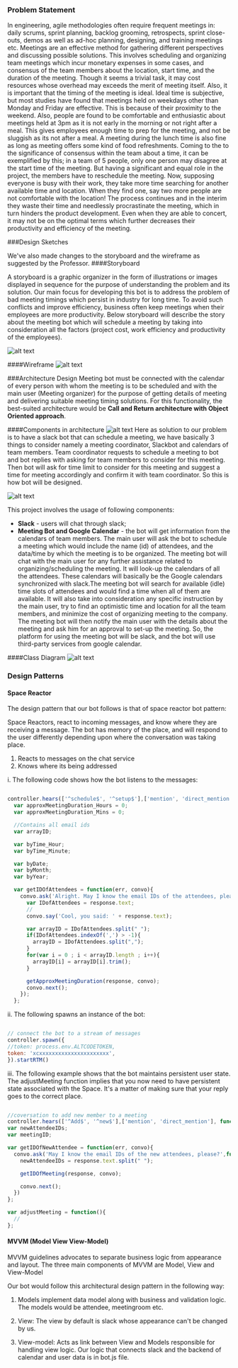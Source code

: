 ### Problem Statement



In engineering, agile methodologies often require frequent meetings in: daily scrums, sprint planning, backlog grooming, retrospects, sprint close-outs, demos as well as ad-hoc planning, designing, and training meetings etc. Meetings are an effective method for gathering different perspectives and discussing possible solutions. This involves scheduling and organizing team meetings which incur monetary expenses in some cases, and consensus of the team members about the location, start time, and the duration of the meeting. Though it seems a trivial task, it may cost resources whose overhead may exceeds the merit of meeting itself. Also, it is important that the timing of the meeting is ideal. Ideal time is subjective, but most studies have found that meetings held on weekdays other than Monday and Friday are effective. This is because of their proximity to the weekend. Also, people are found to be comfortable and enthusiastic about meetings held at 3pm as it is not early in the morning or not right after a meal. This gives employees enough time to prep for the meeting, and not be sluggish as its not after a meal. A meeting during the lunch time is also fine as long as meeting offers some kind of food refreshments. Coming to the to the significance of consensus within the team about a time, it can be exemplified by this; in a team of 5 people, only one person may disagree at the start time of the meeting. But having a significant and equal role in the project, the members have to reschedule the meeting.  Now, supposing everyone is busy with their work, they take more time searching for another available time and location. When they find one, say two more people are not comfortable with the location! The process continues and in the interim they waste their time and needlessly procrastinate the meeting, which in turn hinders the product development. Even when they are able to concert, it may not be on the optimal terms which further decreases their productivity and efficiency of the meeting.



###Design Sketches

We've also made changes to the storyboard and the wireframe as suggested by the Professor. 
####Storyboard

A storyboard is a graphic organizer in the form of illustrations or images displayed in sequence for the purpose of understanding the problem and its solution. Our main focus for developing this bot is to address the problem of bad meeting timings which persist in industry for long time. To avoid such conflicts and improve efficiency, business often keep meetings when their employees are more productivity. 
Below storyboard will describe the story about the meeting bot which will schedule a meeting by taking into consideration all the factors (project cost, work efficiency and productivity of the employees).


![alt text](https://github.ncsu.edu/gverma/Azra_MeetingBot/blob/master/Milestone%201/Storyboard_New.png)

####Wireframe
![alt text](https://github.ncsu.edu/gverma/Azra_MeetingBot/blob/master/Milestone%201/output_HfRQ3w.gif)


###Architecture Design
Meeting bot must be connected with the calendar of every person with whom the meeting is to be scheduled and with the main user (Meeting organizer) for the purpose of getting details of meeting and delivering suitable meeting timing solutions. For this functionality, the best-suited architecture would be **Call and Return architecture with Object Oriented approach**.

####Components in architecture
![alt text](https://github.ncsu.edu/gverma/Azra_MeetingBot/blob/master/Milestone%201/arch1.png)
Here as solution to our problem is to have a slack bot that can schedule a meeting, we have basically 3 things to consider namely a meeting coordinator, Slackbot and calendars of team members. Team coordinator requests to schedule a meeting to bot and bot replies with asking for team members to consider for this meeting. Then bot will ask for time limit to consider for this meeting and suggest a time for meeting accordingly and confirm it with team coordinator. So this is how bot will be designed.

![alt text](https://github.ncsu.edu/gverma/Azra_MeetingBot/blob/master/Milestone%201/componenet_architecture.png)

This project involves the usage of following components:
* **Slack** - users will chat through slack;
* **Meeting Bot and Google Calendar** - the bot will get information from the calendars of team members. The main user will ask the bot to schedule a meeting which would include the name (id) of attendees, and the data/time by which the meeting is to be organized. The meeting bot will chat with the main user for any further assistance related to organizing/scheduling the meeting. It will look-up the calendars of all the attendees. These calendars will basically be the Google calendars synchronized with slack.The meeting bot will search for available (idle) time slots of attendees and would find a time when all of them are available. It will also take into consideration any specific instruction by the main user, try to find an optimistic time and location for all the team members, and minimize the cost of organizing meeting to the company. The meeting bot will then notify the main user with the details about the meeting and ask him for an approval to set-up the meeting. So, the platform for using the meeting bot will be slack, and the bot will use third-party services from google calendar.

####Class Diagram
![alt text](https://github.ncsu.edu/gverma/Azra_MeetingBot/blob/master/Milestone%201/class_diagram.png)

### Design Patterns
#### Space Reactor

The design pattern that our bot follows is that of space reactor bot pattern:

Space Reactors, react to incoming messages, and know where they are receiving a message. The bot has memory of the place, and will respond to the user differently depending upon where the conversation was taking place.

1. Reacts to messages on the chat service
2. Knows where its being addressed


i. The following code shows how the bot listens to the messages:

```javascript

controller.hears(['^schedule$', '^setup$'],['mention', 'direct_mention'], function(bot,message) {
  var approxMeetingDuration_Hours = 0;
  var approxMeetingDuration_Mins = 0;

  //Contains all email ids
  var arrayID;

  var byTime_Hour;
  var byTime_Minute;

  var byDate;
  var byMonth;
  var byYear;

  var getIDOfAttendees = function(err, convo){
    convo.ask('Alright. May I know the email IDs of the attendees, please?',function(response,convo) {
      var IDofAttendees = response.text;
      //
      convo.say('Cool, you said: ' + response.text);

      var arrayID = IDofAttendees.split(" ");
      if(IDofAttendees.indexOf(',') > -1){
        arrayID = IDofAttendees.split(",");
      }
      for(var i = 0 ; i < arrayID.length ; i++){
        arrayID[i] = arrayID[i].trim();
      }

      getApproxMeetingDuration(response, convo);
      convo.next();
    });
  };

  ```

  ii. The following spawns an instance of the bot:

  ```javascript

  // connect the bot to a stream of messages
controller.spawn({
  //token: process.env.ALTCODETOKEN,
  token: 'xcxxxxxxxxxxxxxxxxxxxxxx',
 }).startRTM()
 ```

  iii. The following example shows that the bot maintains persistent user state. The  adjustMeeting function implies that you now need to have persistent state associated with the Space. It's a matter of making sure that your reply goes to the correct place.


  ```javascript

 //coversation to add new member to a meeting
controller.hears(['^Add$', '^new$'],['mention', 'direct_mention'], function(bot,message) {
  var newAttendeeIDs;
  var meetingID;

  var getIDOfNewAttendee = function(err, convo){
    convo.ask('May I know the email IDs of the new attendees, please?',function(response,convo) {
      newAttendeeIDs = response.text.split(" ");

      getIDOfMeeting(response, convo);

      convo.next();
    })
  };

  var adjustMeeting = function(){
    //
  };

  ```

#### MVVM (Model View View-Model)

MVVM guidelines advocates to separate business logic from appearance and layout. The three main components of MVVM are Model, View and View-Model

Our bot would follow this architectural design pattern in the following way:

1. Models implement data model along with business and validation logic. The models would be attendee, meetingroom etc. 

2. View: The view by default is slack whose appearance can't be changed by us.

3. View-model: Acts as link between View and Models responsible for handling view logic. Our logic that connects slack and the backend of calendar and user data is in bot.js file.





